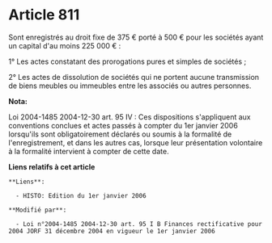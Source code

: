 # Article 811

Sont enregistrés au droit fixe de 375 € porté à 500 € pour les sociétés ayant un capital d'au moins 225 000 € :

1° Les actes constatant des prorogations pures et simples de sociétés ;

2° Les actes de dissolution de sociétés qui ne portent aucune transmission de biens meubles ou immeubles entre les associés
ou autres personnes.

**Nota:**

Loi 2004-1485 2004-12-30 art. 95 IV : Ces dispositions s'appliquent aux conventions conclues et actes passés à compter du 1er
janvier 2006 lorsqu'ils sont obligatoirement déclarés ou soumis à la formalité de l'enregistrement, et dans les autres cas,
lorsque leur présentation volontaire à la formalité intervient à compter de cette date.

**Liens relatifs à cet article**

	**Liens**:

	  - HISTO: Edition du 1er janvier 2006

	**Modifié par**:

	  - Loi n°2004-1485 2004-12-30 art. 95 I B Finances rectificative pour 2004 JORF 31 décembre 2004 en vigueur le 1er janvier 2006
